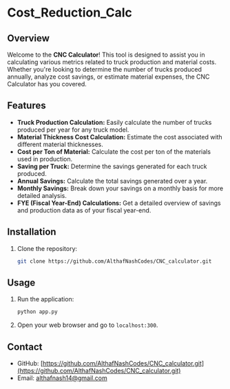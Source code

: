 # Cost_Reduction_Calc

## Overview

Welcome to the **CNC Calculator**! This tool is designed to assist you in calculating various metrics related to truck production and material costs. Whether you're looking to determine the number of trucks produced annually, analyze cost savings, or estimate material expenses, the CNC Calculator has you covered.

## Features

- **Truck Production Calculation:** Easily calculate the number of trucks produced per year for any truck model.
- **Material Thickness Cost Calculation:** Estimate the cost associated with different material thicknesses.
- **Cost per Ton of Material:** Calculate the cost per ton of the materials used in production.
- **Saving per Truck:** Determine the savings generated for each truck produced.
- **Annual Savings:** Calculate the total savings generated over a year.
- **Monthly Savings:** Break down your savings on a monthly basis for more detailed analysis.
- **FYE (Fiscal Year-End) Calculations:** Get a detailed overview of savings and production data as of your fiscal year-end.

## Installation

1. Clone the repository:
   ```bash
   git clone https://github.com/AlthafNashCodes/CNC_calculator.git
   ```

## Usage

1. Run the application:
   ```bash
   python app.py
   ```
2. Open your web browser and go to `localhost:300`.

## Contact

- GitHub: [https://github.com/AlthafNashCodes/CNC_calculator.git](https://github.com/AlthafNashCodes/CNC_calculator.git)
- Email: althafnash14@gmail.com
